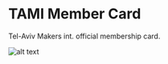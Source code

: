 # TAMI Member Card
Tel-Aviv Makers int. official membership card.

![alt text](http://i.imgur.com/rIDOonU.png)
